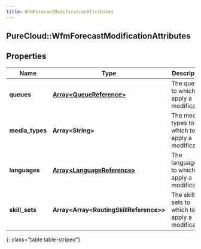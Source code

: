 ```yaml
---
title: WfmForecastModificationAttributes
---
```

## PureCloud::WfmForecastModificationAttributes

## Properties

|Name | Type | Description | Notes|
|------------ | ------------- | ------------- | -------------|
| **queues** | [**Array&lt;QueueReference&gt;**](QueueReference.html) | The queues to which to apply a modification | [optional] |
| **media_types** | **Array&lt;String&gt;** | The media types to which to apply a modification | [optional] |
| **languages** | [**Array&lt;LanguageReference&gt;**](LanguageReference.html) | The languages to which to apply a modification | [optional] |
| **skill_sets** | **Array&lt;Array&lt;RoutingSkillReference&gt;&gt;** | The skill sets to which to apply a modification | [optional] |
{: class="table table-striped"}


